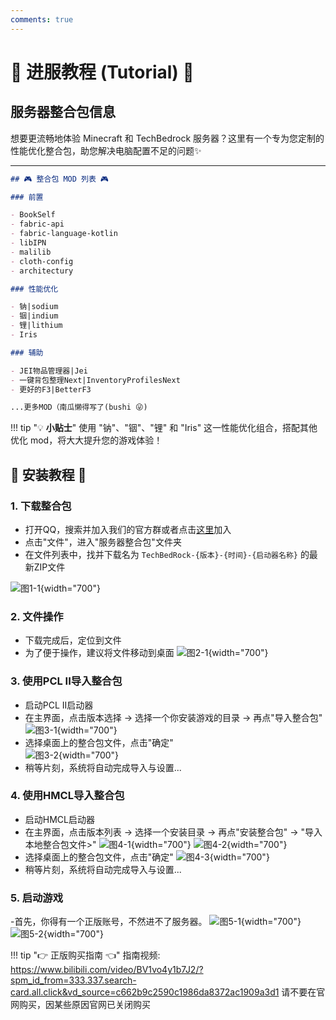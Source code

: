 ```yaml
---
comments: true
---
```


# 🚀 进服教程 (Tutorial) 🚀

## 服务器整合包信息

想要更流畅地体验 Minecraft 和 TechBedrock 服务器？这里有一个专为您定制的性能优化整合包，助您解决电脑配置不足的问题✨

---

```markdown
## 🎮 整合包 MOD 列表 🎮

### 前置

- BookSelf
- fabric-api
- fabric-language-kotlin
- libIPN
- malilib
- cloth-config
- architectury

### 性能优化

- 钠|sodium
- 铟|indium
- 锂|lithium
- Iris

### 辅助

- JEI物品管理器|Jei
- 一键背包整理Next|InventoryProfilesNext
- 更好的F3|BetterF3

...更多MOD（南瓜懒得写了(bushi 😜)
```

!!! tip "💡 **小贴士**"
    使用 "钠"、"铟"、"锂" 和 "Iris" 这一性能优化组合，搭配其他优化 mod，将大大提升您的游戏体验！

## 📖 安装教程 📖

### 1. 下载整合包

- 打开QQ，搜索并加入我们的官方群或者点击[这里](http://qm.qq.com/cgi-bin/qm/qr?_wv=1027&k=AOzvhL2XbSraeukv55rbIYN8dnoFR170&authKey=h730CW7B%2FyfvL8a28ke%2BzhshfkgxWyxKwgFxTv42uXN7xRoAtYcQkWSK2ujLvnIh&noverify=0&group_code=795130802)加入
- 点击"文件"，进入"服务器整合包"文件夹
- 在文件列表中，找并下载名为 `TechBedRock-{版本}-{时间}-{启动器名称}` 的最新ZIP文件

![图1-1](../assets/tutorialImages/1.png){width="700"}

### 2. 文件操作

- 下载完成后，定位到文件
- 为了便于操作，建议将文件移动到桌面
![图2-1](../assets/tutorialImages/2.png){width="700"}

### 3. **使用PCL II导入整合包**

- 启动PCL II启动器
- 在主界面，点击版本选择 -> 选择一个你安装游戏的目录 -> 再点"导入整合包"
![图3-1](../assets/tutorialImages/3-1.png){width="700"}
- 选择桌面上的整合包文件，点击"确定"  
![图3-2](../assets/tutorialImages/3-2.png){width="700"}
- 稍等片刻，系统将自动完成导入与设置...

### 4. **使用HMCL导入整合包**

- 启动HMCL启动器
- 在主界面，点击版本列表 -> 选择一个安装目录 -> 再点"安装整合包" -> "导入本地整合包文件>"
![图4-1](../assets/tutorialImages/4-1.png){width="700"}
![图4-2](../assets/tutorialImages/4-3.png){width="700"}
- 选择桌面上的整合包文件，点击"确定"
![图4-3](../assets/tutorialImages/4-2.png){width="700"}
- 稍等片刻，系统将自动完成导入与设置...

### 5. **启动游戏**

-首先，你得有一个正版账号，不然进不了服务器。
![图5-1](../assets/tutorialImages/5.1.png){width="700"}
![图5-2](../assets/tutorialImages/5.2.png){width="700"}

!!! tip "👉 正版购买指南 👈"
    指南视频:
    <https://www.bilibili.com/video/BV1vo4y1b7J2/?spm_id_from=333.337.search-card.all.click&vd_source=c662b9c2590c1986da8372ac1909a3d1>
    请不要在官网购买，因某些原因官网已关闭购买
